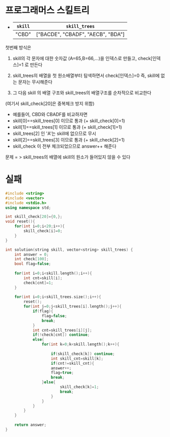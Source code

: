 # 프로그래머스 스킬트리





- | `skill` | `skill_trees`                     |
  | ------- | --------------------------------- |
  | "CBD"   | ["BACDE", "CBADF", "AECB", "BDA"] |

첫번째 방식은

1) skill의 각 문자에 대한 숫자값 (A=65,B=66,...)을 인덱스로 만들고, check[인덱스]=1 로 만든다

2) skill_trees의 배열을 첫 원소배열부터 탐색하면서 check[인덱스]=0 즉, skill에 없는 문자는 무시해준다

3) 그 다음 skill 의 배열 구조와 skill_trees의 배열구조를 순차적으로 비교한다

(여기서 skill_check[20]은 중복체크 방지 위함)

- 예를들어, CBD와 CBADF를 비교하자면
- skill[0]==skill_trees[0] 이므로 통과 (+ skill_check[0]=1)
- skill[1]==skill_trees[1] 이므로 통과 (+ skill_check[1]=1)
- skill_trees[2] 인 'A'는 skill에 없으므로 무시
- skill[2]==skill_trees[3] 이므로 통과 (+ skill_check[2]=1)
- skill_check 이 전부 체크되었으므로 answer++ 해준다



 문제 = > skill_trees의 배열에 skill의 원소가 들어있지 않을 수 있다



# 실패

```c++
#include <string>
#include <vector>
#include <stdio.h>
using namespace std;

int skill_check[20]={0,};
void reset(){
    for(int i=0;i<20;i++){
        skill_check[i]=0;
    }
}

int solution(string skill, vector<string> skill_trees) {
    int answer = 0;
    int check[100];
    bool flag=false;
    
    for(int i=0;i<skill.length();i++){
        int cnt=skill[i];
        check[cnt]=1;
    }
    
    for(int i=0;i<skill_trees.size();i++){
        reset();
        for(int j=0;j<skill_trees[i].length();j++){
            if(flag){
                flag=false;
                break;
            }
            int cnt=skill_trees[i][j];
            if(!check[cnt]) continue;
            else{
                for(int k=0;k<skill.length();k++){
                    
                    if(skill_check[k]) continue;
                    int skill_cnt=skill[k];
                    if(cnt!=skill_cnt){
                    answer++;
                    flag=true;
                    break;
                }else{
                        skill_check[k]=1;
                        break;
                    }      
                }
            }         
        }
    }
    
    return answer;
}
```


